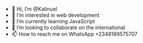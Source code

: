 - 👋 Hi, I’m @Kalinuel
- 👀 I’m interested in web development
- 🌱 I’m currently learning JavaScript
- 💞️ I’m looking to collaborate on the international
- 📫 How to reach me on WhatsApp +2348189575707

<!---
Kalinuel/Kalinuel is a ✨ special ✨ repository because its `README.md` (this file) appears on your GitHub profile.
You can click the Preview link to take a look at your changes.
--->
